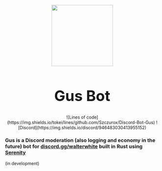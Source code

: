 <p align="center" style="margin-bottom: 0px !important;"> 
    <img src="https://cdn.discordapp.com/avatars/947853951624183809/2ebd0371852f8ab952f826699e626f0a.png" width=200>
</p>
<h1 align="center" style="font-size:48px"> Gus Bot</h1>

<div align="center">
![Lines of code](https://img.shields.io/tokei/lines/github.com/Szczurox/Discord-Bot-Gus)   
![Discord](https://img.shields.io/discord/946483030413955152)   
</div>

### Gus is a Discord moderation (also logging and economy in the future) bot for <a href="https://discord.gg/walterwhite">discord.gg/walterwhite</a> built in Rust using <a href="https://github.com/serenity-rs/serenity">Serenity</a>
(in development)
